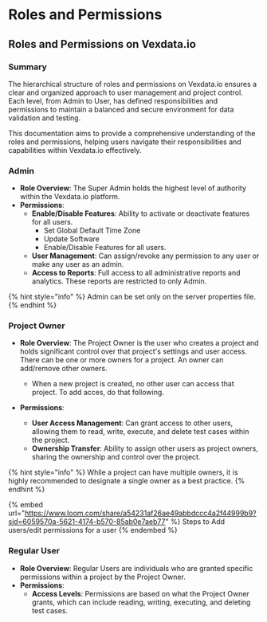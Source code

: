 # Roles and Permissions

## Roles and Permissions on Vexdata.io

### Summary

The hierarchical structure of roles and permissions on Vexdata.io ensures a clear and organized approach to user management and project control. Each level, from Admin to User, has defined responsibilities and permissions to maintain a balanced and secure environment for data validation and testing.

This documentation aims to provide a comprehensive understanding of the roles and permissions, helping users navigate their responsibilities and capabilities within Vexdata.io effectively.

### Admin

* **Role Overview**: The Super Admin holds the highest level of authority within the Vexdata.io platform.
* **Permissions**:
  * **Enable/Disable Features**: Ability to activate or deactivate features for all users.
    * Set Global Default Time Zone
    * Update Software
    * Enable/Disable Features for all users.
  * **User Management**: Can assign/revoke any permission to any user or make any user as an admin.
  * **Access to Reports**: Full access to all administrative reports and analytics. These reports are restricted to only Admin.



{% hint style="info" %}
Admin can be set only on the server properties file.&#x20;
{% endhint %}

### Project Owner

* **Role Overview**: The Project Owner is the user who creates a project and holds significant control over that project's settings and user access. There can be one or more owners for a project.  An owner can add/remove other owners.&#x20;
  *   When a new project is created, no other user can access that project. To add acces, do that following.


* **Permissions**:
  * **User Access Management**: Can grant access to other users, allowing them to read, write, execute, and delete test cases within the project.
  * **Ownership Transfer**: Ability to assign other users as project owners, sharing the ownership and control over the project.



{% hint style="info" %}
While a project can have multiple owners, it is highly recommended to designate a single owner as a best practice.
{% endhint %}



{% embed url="https://www.loom.com/share/a54231af26ae49abbdccc4a2f44999b9?sid=6059570a-5621-4174-b570-85ab0e7aeb77" %}
Steps to Add users/edit permissions for a user
{% endembed %}

### Regular User

* **Role Overview**: Regular Users are individuals who are granted specific permissions within a project by the Project Owner.
* **Permissions**:
  * **Access Levels**: Permissions are based on what the Project Owner grants, which can include reading, writing, executing, and deleting test cases.

